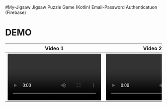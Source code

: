 #My-Jigsaw
Jigsaw Puzzle Game (Kotlin)
Email-Password Authenticatuon (Firebase)
# DEMO
| Video 1  | Video 2 | Video 3 | Vido 4 |
| ------------- | ------------- | ------------- | ------------- |
| <video src="https://user-images.githubusercontent.com/100727442/212755660-fd0b413d-7370-40d6-9040-0000c767b3ff.mp4">  | <video src="https://user-images.githubusercontent.com/100727442/212757506-dbfd3790-8ba5-4e68-8a66-64ac310628b6.mp4"> | <video src="https://user-images.githubusercontent.com/100727442/212755624-2973eec4-7fae-465f-87a7-a5bdbe924df5.mp4"> | <video src="https://user-images.githubusercontent.com/100727442/212755605-a6618e15-e47e-421b-9c5d-9e52ccc21091.mp4"> |




